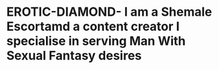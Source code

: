 # EROTIC-DIAMOND- I am a Shemale Escortamd a content creator I specialise in serving Man With Sexual Fantasy desires 
